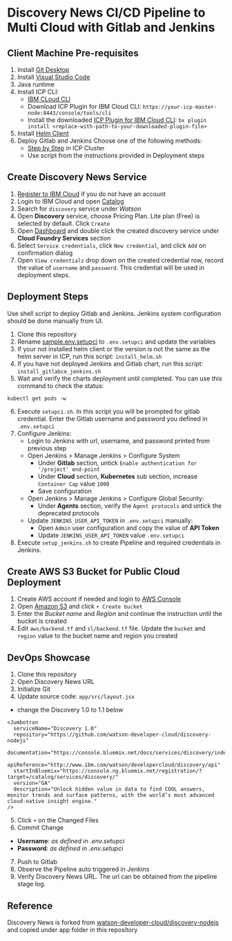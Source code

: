 # Discovery News CI/CD Pipeline to Multi Cloud with Gitlab and Jenkins

## Client Machine Pre-requisites
1. Install [Git Desktop](https://desktop.github.com/)
2. Install [Visual Studio Code](https://code.visualstudio.com/)
3. Java runtime
4. Install ICP CLI:
   - [IBM CLoud CLI](https://console.bluemix.net/docs/cli/reference/bluemix_cli/all_versions.html)
   - Download ICP Plugin for IBM Cloud CLI: `https://your-icp-master-node:8443/console/tools/cli`
   - Install the downloaded [ICP Plugin for IBM Cloud CLI](https://www.ibm.com/support/knowledgecenter/SSBS6K_2.1.0/manage_cluster/install_cli.html):
`bx plugin install <replace-with-path-to-your-downloaded-plugin-file>`
5. Install [Helm Client](https://github.com/kubernetes/helm)
6. Deploy Gitlab and Jenkins
   Choose one of the following methods:
   - [Step by Step](https://github.com/pjgunadi/icp-jenkins-gitlab) in ICP Cluster
   - Use script from the instructions provided in Deployment steps

## Create Discovery News Service
1. [Register to IBM Cloud](https://console.bluemix.net/registration/) if you do not have an account
2. Login to IBM Cloud and open [Catalog](https://console.bluemix.net/catalog)
3. Search for `discovery` service under *Watson*
4. Open **Discovery** service, choose Pricing Plan. Lite plan (Free) is selected by default. Click `Create`
5. Open [Dashboard](https://console.bluemix.net/dashboard/apps) and double click the created discovery service under **Cloud Foundry Services** section
6. Select `Service credentials`, click `New credential`, and click `Add` on confirmation dialog
7. Open `View credentials` drop down on the created credential row, record the value of `username` and `password`. This credential will be used in deployment steps.

## Deployment Steps
Use shell script to deploy Gitlab and Jenkins. Jenkins system configuration should be done manually from UI.
1. Clone this repository
2. Rename [sample.env.setupci](sample.env.setupci) to `.env.setupci` and update the variables
3. If your not installed helm client or the version is not the same as the helm server in ICP, run this script: `install_helm.sh`
4. If you have not deployed Jenkins and Gitlab chart, run this script: `install_gitlabce_jenkins.sh`
5. Wait and verify the charts deployment until completed. You can use this command to check the status:
```
kubectl get pods -w
```
6. Execute `setupci.sh`. In this script you will be prompted for gitlab credential. Enter the Gitlab username and password you defined in `.env.setupci`
7. Configure Jenkins:
   - Login to Jenkins with url, username, and password printed from previous step
   - Open Jenkins > Manage Jenkins > Configure System
      - Under **Gitlab** section, untick `Enable authentication for '/project' end-point`
      - Under **Cloud** section, **Kubernetes** sub section, increase `Container Cap` value `1000`
      - Save configuration
   - Open Jenkins > Manage Jenkins > Configure Global Security: 
      - Under **Agents** section, verify the `Agent protocols` and untick the deprecated protocols
   - Update `JENKINS_USER_API_TOKEN` in `.env.setupci` manually:
      - Open `Admin` user configuration and copy the value of **API Token**
      - Update `JENKINS_USER_API_TOKEN` value `.env.setupci`
8. Execute `setup_jenkins.sh` to create Pipeline and required credentials in Jenkins.

## Create AWS S3 Bucket for Public Cloud Deployment
1. Create AWS account if needed and login to [AWS Console](https://aws.amazon.com/console/)
2. Open [Amazon S3](https://s3.console.aws.amazon.com/s3) and click `+ Create bucket`
3. Enter the *Bucket name* and *Region* and continue the instruction until the bucket is created
4. Edit `aws/backend.tf` and `sl/backend.tf` file. Update the `bucket` and `region` value to the bucket name and region you created

## DevOps Showcase
1. Clone this repository
2. Open Discovery News URL
3. Initialize Git
4. Update source code: `app/src/layout.jsx`
  - change the Discovery 1.0 to 1.1 below
```
<Jumbotron
  serviceName="Discovery 1.0"
  repository="https://github.com/watson-developer-cloud/discovery-nodejs"
  documentation="https://console.bluemix.net/docs/services/discovery/index.html"
  apiReference="http://www.ibm.com/watson/developercloud/discovery/api"
  startInBluemix="https://console.ng.bluemix.net/registration/?target=/catalog/services/discovery/"
  version="GA"
  description="Unlock hidden value in data to find COOL answers, monitor trends and surface patterns, with the world’s most advanced cloud-native insight engine."
/>
```
5. Click `+` on the Changed Files
6. Commit Change
- **Username**: *as defined in .env.setupci*
- **Password**: *as defined in .env.setupci*
7. Push to Gitlab
8. Observe the Pipeline auto triggered in Jenkins
9. Verify Discovery News URL. The url can be obtained from the pipeline stage log.

## Reference
Discovery News is forked from [watson-developer-cloud/discovery-nodejs](https://github.com/watson-developer-cloud/discovery-nodejs) and copied under app folder in this repository